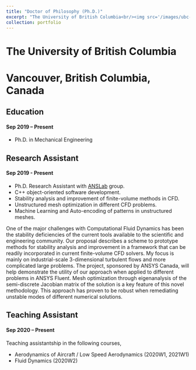 ```yaml
---
title: "Doctor of Philosophy (Ph.D.)"
excerpt: "The University of British Columbia<br/><img src='/images/ubc-logo.png'>"
collection: portfolio
---
```


# <i class="fa fa-graduation-cap" aria-hidden="true"></i> The University of British Columbia
# <i class="fa fa-location-arrow" aria-hidden="true"></i> Vancouver, British Columbia, Canada

## Education
#### Sep 2019 – Present

- Ph.D. in Mechanical Engineering

## Research Assistant
#### Sep 2019 - Present

- Ph.D. Research Assistant with [ANSLab](http://tetra.mech.ubc.ca/projects/ANSLab) group.
- C++ object-oriented software development.
- Stability analysis and improvement of finite-volume methods in CFD.
- Unstructured mesh optimization in different CFD problems.
- Machine Learning and Auto-encoding of patterns in unstructured meshes.

One of the major challenges with Computational Fluid Dynamics has been the stability deficiencies of the current tools available to the scientific and engineering community. Our proposal describes a scheme to prototype methods for stability analysis and improvement in a framework that can be readily incorporated in current finite-volume CFD solvers. My focus is mainly on industrial-scale 3-dimensional turbulent flows and more complicated large problems. The project, sponsored by ANSYS Canada, will help demonstrate the utility of our approach when applied to different problems in ANSYS Fluent. Mesh optimization through eigenanalysis of the semi-discrete Jacobian matrix of the solution is a key feature of this novel methodology. This approach has proven to be robust when remediating unstable modes of different numerical solutions.

## Teaching Assistant
#### Sep 2020 – Present

Teaching assistantship in the following courses,
- Aerodynamics of Aircraft / Low Speed Aerodynamics (2020W1, 2021W1)
- Fluid Dynamics (2020W2)
